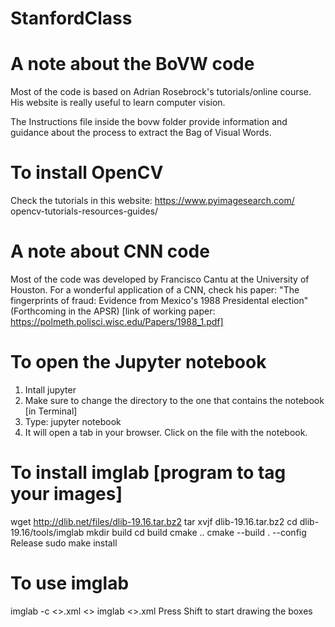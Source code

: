 # StanfordClass
# A note about the BoVW code
Most of the code is based on Adrian Rosebrock's tutorials/online course. His website is really useful to learn computer vision.

The Instructions file inside the bovw folder provide information and guidance about the process to extract the Bag of Visual Words.

# To install OpenCV
Check the tutorials in this website: https://www.pyimagesearch.com/opencv-tutorials-resources-guides/


# A note about CNN code
Most of the code was developed by Francisco Cantu  at the University of Houston. For a wonderful application of a CNN, check his paper: "The fingerprints of fraud: Evidence from Mexico's 1988 Presidental election" (Forthcoming in the APSR) [link of working paper: https://polmeth.polisci.wisc.edu/Papers/1988_1.pdf]


# To open the Jupyter notebook
1. Intall jupyter
2. Make sure to change the directory to the one that contains the notebook [in Terminal]
3. Type: jupyter notebook
4. It will open a tab in  your browser. Click on the file with the notebook.

# To install imglab [program to  tag your images]
wget http://dlib.net/files/dlib-19.16.tar.bz2
tar xvjf dlib-19.16.tar.bz2
cd dlib-19.16/tools/imglab
mkdir build
cd build
cmake ..
cmake --build . --config Release
sudo make install

# To use imglab
imglab -c <<Name of the file storing your annotations>>.xml <<Folder where your images to be annotated are stored>>
imglab <<Name of the file storing your annotations>>.xml
Press Shift to start drawing the boxes

